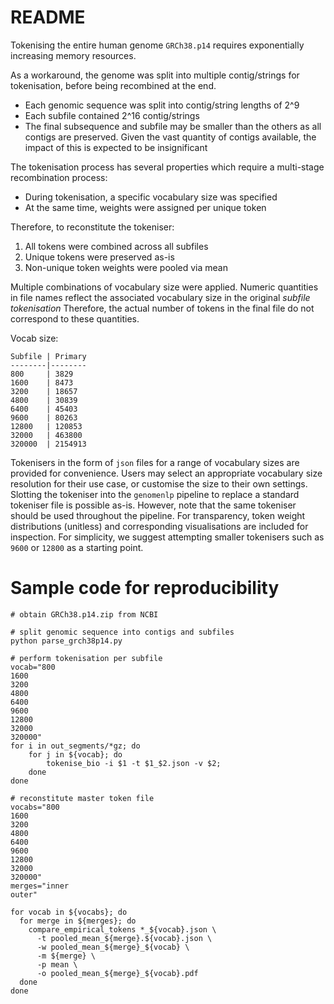 # README

Tokenising the entire human genome `GRCh38.p14` requires exponentially increasing memory resources.

As a workaround, the genome was split into multiple contig/strings for tokenisation, before being recombined at the end.

- Each genomic sequence was split into contig/string lengths of 2^9
- Each subfile contained 2^16 contig/strings
- The final subsequence and subfile may be smaller than the others as all contigs are preserved. Given the vast quantity of contigs available, the impact of this is expected to be insignificant

The tokenisation process has several properties which require a multi-stage recombination process:

- During tokenisation, a specific vocabulary size was specified
- At the same time, weights were assigned per unique token

Therefore, to reconstitute the tokeniser:

1. All tokens were combined across all subfiles
2. Unique tokens were preserved as-is
3. Non-unique token weights were pooled via mean

Multiple combinations of vocabulary size were applied.
Numeric quantities in file names reflect the associated vocabulary size in the original *subfile tokenisation*
Therefore, the actual number of tokens in the final file do not correspond to these quantities.

Vocab size:

```
Subfile | Primary 
--------|--------
800     | 3829
1600    | 8473
3200    | 18657
4800    | 30839
6400    | 45403
9600    | 80263
12800   | 120853
32000   | 463800
320000  | 2154913
```

Tokenisers in the form of `json` files for a range of vocabulary sizes are provided for convenience.
Users may select an appropriate vocabulary size resolution for their use case, or customise the size to their own settings.
Slotting the tokeniser into the `genomenlp` pipeline to replace a standard tokeniser file is possible as-is.
However, note that the same tokeniser should be used throughout the pipeline.
For transparency, token weight distributions (unitless) and corresponding visualisations are included for inspection.
For simplicity, we suggest attempting smaller tokenisers such as `9600` or `12800` as a starting point.

# Sample code for reproducibility

```
# obtain GRCh38.p14.zip from NCBI

# split genomic sequence into contigs and subfiles
python parse_grch38p14.py

# perform tokenisation per subfile
vocab="800
1600
3200
4800
6400
9600
12800
32000
320000"
for i in out_segments/*gz; do
    for j in ${vocab}; do
        tokenise_bio -i $1 -t $1_$2.json -v $2;
    done
done

# reconstitute master token file
vocabs="800
1600
3200
4800
6400
9600
12800
32000
320000"
merges="inner
outer"

for vocab in ${vocabs}; do
  for merge in ${merges}; do
    compare_empirical_tokens *_${vocab}.json \
      -t pooled_mean_${merge}.${vocab}.json \
      -w pooled_mean_${merge}_${vocab} \
      -m ${merge} \
      -p mean \
      -o pooled_mean_${merge}_${vocab}.pdf
  done
done
```
